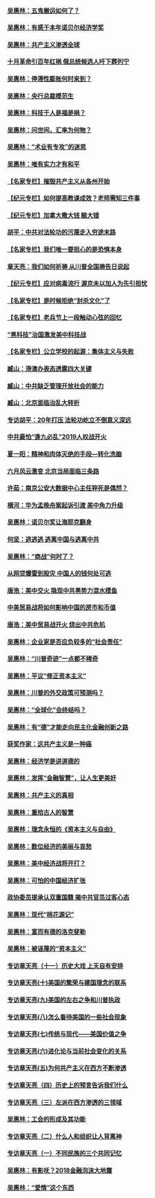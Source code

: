 #### [吴惠林：五鬼搬运如何了？](../pages/nsc423/n9925338.md?t=03120304)
#### [吴惠林：有感于本年诺贝尔经济学奖](../pages/nsc423/n9871883.md?t=03120304)
#### [吴惠林：共产主义渗透全球](../pages/nsc423/n9812748.md?t=03120304)
#### [十月革命引百年红祸 俄总统候选人吁下葬列宁](../pages/nsc423/n9810182.md?t=03120304)
#### [吴惠林：停滞性膨胀何时来到？](../pages/nsc423/n9764136.md?t=03120304)
#### [吴惠林：央行总裁模范生](../pages/nsc423/n9728134.md?t=03120304)
#### [吴惠林：科技于人是福是祸？](../pages/nsc423/n9672982.md?t=03120304)
#### [吴惠林：问世间，汇率为何物？](../pages/nsc423/n9621788.md?t=03120304)
#### [吴惠林：“术业有专攻”的迷思](../pages/nsc423/n9580363.md?t=03120304)
#### [吴惠林：唯有实力才有和平](../pages/nsc423/n9529599.md?t=03120304)
#### [【名家专栏】摧毁共产主义从各州开始](../pages/nsc423/n13076376.md?t=03120304)
#### [【纪元专栏】如何提高教课成效？老师需知三件事](../pages/nsc423/n12417848.md?t=03120304)
#### [【纪元专栏】加拿大撒大钱 酿大错](../pages/nsc423/n12406564.md?t=03120304)
#### [胡平：中共对法轮功的污蔑走入穷途末路](../pages/nsc423/n12266737.md?t=03120304)
#### [【名家专栏】我们唯一要担心的是恐惧本身](../pages/nsc423/n12073492.md?t=03120304)
#### [章天亮：我们如何祈祷 从川普全国祷告日说起](../pages/nsc423/n11944627.md?t=03120304)
#### [【纪元专栏】应对病毒流行 渥京未以加人为先引担忧](../pages/nsc423/n11875714.md?t=03120304)
#### [【名家专栏】是时候拒绝“封杀文化”了](../pages/nsc423/n11814093.md?t=03120304)
#### [【名家专栏】老兵节上一段触动心弦的回忆](../pages/nsc423/n11646016.md?t=03120304)
#### [“黑科技”治国激发美中科技战](../pages/nsc423/n11638056.md?t=03120304)
#### [【名家专栏】公立学校的起源：集体主义与失败](../pages/nsc423/n11601833.md?t=03120304)
#### [臧山：港澳办表态透露四大关键](../pages/nsc423/n11421628.md?t=03120304)
#### [臧山：中共缺乏管理开放社会的能力](../pages/nsc423/n11407457.md?t=03120304)
#### [臧山：北京面临治乱大转折](../pages/nsc423/n11406895.md?t=03120304)
#### [专访胡平：20年打压 法轮功屹立不倒意义深远](../pages/nsc423/n11398800.md?t=03120304)
#### [中共最怕“逢九必乱”2019人权战开火](../pages/nsc423/n11385248.md?t=03120304)
#### [夏一阳：精神和肉体灭绝的手段—转化洗脑](../pages/nsc423/n11368250.md?t=03120304)
#### [六月风云激变 北京当局面临三条路](../pages/nsc423/n11313668.md?t=03120304)
#### [许茹：南京公安大数据中心主任猝死是偶然？](../pages/nsc423/n11064744.md?t=03120304)
#### [横河：华为孟晚舟案起诉引渡 美中角力升级](../pages/nsc423/n11027230.md?t=03120304)
#### [吴惠林：诺贝尔奖让海耶克翻身](../pages/nsc423/n10890049.md?t=03120304)
#### [何坚：逃逃逃 逃离中国与逃离中共](../pages/nsc423/n10592891.md?t=03120304)
#### [吴惠林：“商战”何时了？](../pages/nsc423/n10573558.md?t=03120304)
#### [从网贷爆雷到股灾 中国人的钱何处可逃](../pages/nsc423/n10572800.md?t=03120304)
#### [唐浩：美中交火 隐现中共黑势力混水摸鱼](../pages/nsc423/n10544040.md?t=03120304)
#### [中美贸易战将如何影响中国的房市和币值](../pages/nsc423/n10543697.md?t=03120304)
#### [唐浩：美中贸易战开火 烧出中共危机](../pages/nsc423/n10540126.md?t=03120304)
#### [吴惠林：企业家是否应负较多的“社会责任”](../pages/nsc423/n10535022.md?t=03120304)
#### [吴惠林：“川普奇迹”一点都不稀奇](../pages/nsc423/n10512808.md?t=03120304)
#### [吴惠林：平议“修正资本主义”](../pages/nsc423/n10495724.md?t=03120304)
#### [吴惠林：川普的外交政策可预测吗？](../pages/nsc423/n10462387.md?t=03120304)
#### [吴惠林：“全球化”会终结吗？](../pages/nsc423/n10452838.md?t=03120304)
#### [吴惠林：有“德”才能走向民主化金融创新之路](../pages/nsc423/n10432292.md?t=03120304)
#### [获奖作家：这共产主义是一种癌](../pages/nsc423/n10431541.md?t=03120304)
#### [吴惠林：经济学是讲道德的](../pages/nsc423/n10398014.md?t=03120304)
#### [吴惠林：发挥“金融智慧”，让人生更美好](../pages/nsc423/n10375019.md?t=03120304)
#### [吴惠林：共产主义的真相](../pages/nsc423/n10351394.md?t=03120304)
#### [吴惠林：重拾古人的智慧](../pages/nsc423/n10337691.md?t=03120304)
#### [吴惠林：理念永恒的《资本主义与自由》](../pages/nsc423/n10316274.md?t=03120304)
#### [吴惠林：数位经济的美丽与哀愁](../pages/nsc423/n10292946.md?t=03120304)
#### [吴惠林：美中经济战将开打？](../pages/nsc423/n10258825.md?t=03120304)
#### [吴惠林：可怕的中国经济扩张](../pages/nsc423/n10219147.md?t=03120304)
#### [政协委员提承认双重国籍 揭中共官员过客心态](../pages/nsc423/n10208809.md?t=03120304)
#### [吴惠林：现代“桃花源记”](../pages/nsc423/n10185234.md?t=03120304)
#### [吴惠林：富而有德的洛克斐勒](../pages/nsc423/n10142264.md?t=03120304)
#### [吴惠林：被诬蔑的“资本主义”](../pages/nsc423/n10124816.md?t=03120304)
#### [专访章天亮（十一）历史大戏 上天自有安排](../pages/nsc423/n10094905.md?t=03120304)
#### [专访章天亮(十)美国的繁荣与建国理念的联系](../pages/nsc423/n10094899.md?t=03120304)
#### [专访章天亮(九)美国的左右之争和川普执政](../pages/nsc423/n10094889.md?t=03120304)
#### [专访章天亮(八)怎么看待美国的一些社会现象](../pages/nsc423/n10094857.md?t=03120304)
#### [专访章天亮(七)传统与现代——美国价值之争](../pages/nsc423/n10093140.md?t=03120304)
#### [专访章天亮(六)进化论与当前社会变化的关系](../pages/nsc423/n10092036.md?t=03120304)
#### [专访章天亮(五)为何共产主义在西方不断渗透](../pages/nsc423/n10083620.md?t=03120304)
#### [专访章天亮（四）历史上的预言告诉我们什么](../pages/nsc423/n10083606.md?t=03120304)
#### [专访章天亮（三）左派在西方渗透的三领域](../pages/nsc423/n10081115.md?t=03120304)
#### [吴惠林：工会的形成及其功能](../pages/nsc423/n10080633.md?t=03120304)
#### [专访章天亮（二）什么人和组织让人背离神](../pages/nsc423/n10076637.md?t=03120304)
#### [专访章天亮（一）不同民族的三个共同记忆](../pages/nsc423/n10074188.md?t=03120304)
#### [吴惠林：有影呒？2018金融泡沫大地震](../pages/nsc423/n10040534.md?t=03120304)
#### [吴惠林：“爱情”这个东西](../pages/nsc423/n10019423.md?t=03120304)
